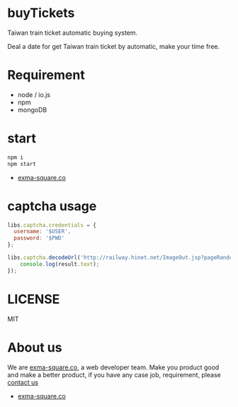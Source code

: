 buyTickets
==========

Taiwan train ticket automatic buying system.

Deal a date for get Taiwan train ticket by automatic, make your time free.

Requirement
===========

 * node / io.js
 * npm
 * mongoDB


start
=========

```js
npm i
npm start
```

 * [exma-square.co](http://exma-square.co/)

captcha usage
=====================

```js
libs.captcha.credentials = {
  username: '$USER',
  password: '$PWD'
};

libs.captcha.decodeUrl('http://railway.hinet.net/ImageOut.jsp?pageRandom=2', 10000, function(err, result) {
	console.log(result.text);
});
```

LICENSE
========

MIT

About us
==============

We are [exma-square.co](http://exma-square.co/), a web developer team. Make you product good and make a better product, if you have any case job, requirement, please [contact us](http://exma-square.co/)

 * [exma-square.co](http://exma-square.co/)
